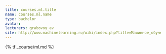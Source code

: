 ```yaml
---
title: courses.ml.title
name: courses.ml.name
type: bachelor
avatar:
lecturers: grabovoy_av
site: http://www.machinelearning.ru/wiki/index.php?title=Машинное_обучение_%28курс_лекций%2C_К.В.Воронцов%29
---
```


{% tf _course/ml.md %}